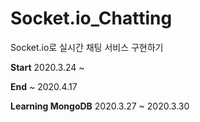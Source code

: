 # Socket.io_Chatting
Socket.io로 실시간 채팅 서비스 구현하기

**Start** 2020.3.24 ~ 

**End** ~ 2020.4.17

**Learning MongoDB** 2020.3.27 ~ 2020.3.30
